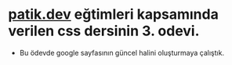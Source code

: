 # [patik.dev](https://www.patika.dev/tr) eğtimleri kapsamında verilen css dersinin 3. odevi. 
- Bu ödevde google sayfasının güncel halini oluşturmaya çalıştık.